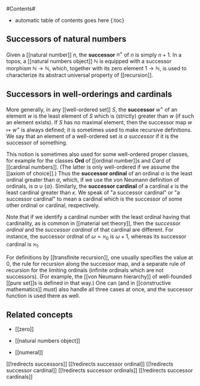 
#Contents#
* automatic table of contents goes here
{:toc}

## Successors of natural numbers

Given a [[natural number]] $n$, the __successor__ $n^+$ of $n$ is simply $n + 1$.  In a topos, a [[natural numbers object]] $\mathbb{N}$ is equipped with a successor morphism $\mathbb{N}\to\mathbb{N}$, which, together with its zero element $1\to \mathbb{N}$, is used to characterize its abstract universal property of [[recursion]].

## Successors in well-orderings and cardinals

More generally, in any [[well-ordered set]] $S$, the **successor** $w^+$ of an element $w$ is the least element of $S$ which is (strictly) greater than $w$ (if such an element exists).  If $S$ has no maximal element, then the successor map $w \mapsto w^+$ is always defined; it is sometimes used to make recursive definitions.  We say that an element of a well-ordered set *is a successor* if it is the successor of something.

This notion is sometimes also used for some well-ordered proper classes, for example for the classes $\mathbf{Ord}$ of [[ordinal number]]s and $Card$ of [[cardinal numbers]].  (The latter is only well-ordered if we assume the [[axiom of choice]].)  Thus the **successor ordinal** of an ordinal $\alpha$ is the least ordinal greater than $\alpha$, which, if we use the von Neumann definition of ordinals, is $\alpha \cup \{\alpha\}$.  Similarly, the **successor cardinal** of a cardinal $\kappa$ is the least cardinal greater than $\kappa$.  We speak of "a successor cardinal" or "a successor cardinal" to mean a cardinal which is the successor of some other ordinal or cardinal, respectively.

Note that if we identify a cardinal number with the least ordinal having that cardinality, as is common in [[material set theory]], then the *successor ordinal* and the *successor cardinal* of that cardinal are different.  For instance, the successor ordinal of $\omega = \aleph_0$ is $\omega+1$, whereas its successor cardinal is $\aleph_1$.

For definitions by [[transfinite recursion]], one usually specifies the value at $0$, the rule for recursion along the successor map, and a separate rule of recursion for the limiting ordinals (infinite ordinals which are not successors). (For example, the [[von Neumann hierarchy]] of well-founded [[pure set]]s is defined in that way.)  One can (and in [[constructive mathematics]] must) also handle all three cases at once, and the successor function is used there as well.

## Related concepts

* [[zero]]

* [[natural numbers object]]

* [[numeral]]

[[!redirects successors]]
[[!redirects successor ordinal]]
[[!redirects successor cardinal]]
[[!redirects successor ordinals]]
[[!redirects successor cardinals]]
